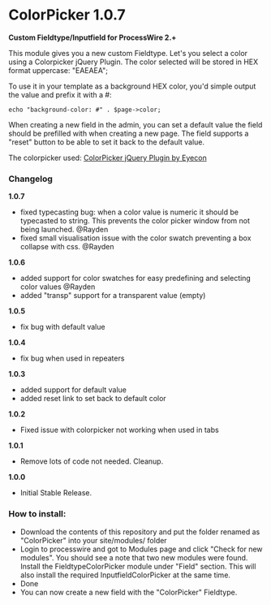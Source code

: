 ColorPicker 1.0.7
=====================

**Custom Fieldtype/Inputfield for ProcessWire 2.+**

This module gives you a new custom Fieldtype. Let's you select a color using a Colorpicker jQuery Plugin. The color selected will be stored in HEX format uppercase: "EAEAEA";

To use it in your template as a background HEX color, you'd simple output the value and prefix it with a #:

```
echo "background-color: #" . $page->color;
```

When creating a new field in the admin, you can set a default value the field should be prefilled with when creating a new page. The field supports a "reset" button to be able to set it back to the default value.

The colorpicker used:
[ColorPicker jQuery Plugin by Eyecon](http://www.eyecon.ro/colorpicker/)

### Changelog

**1.0.7**

- fixed typecasting bug: when a color value is numeric it should be
typecasted to string. This prevents the color picker window from not
being launched. @Rayden
- fixed small visualisation issue with the color swatch preventing a
box collapse with css. @Rayden

**1.0.6**

- added support for color swatches for easy predefining and selecting color values @Rayden
- added "transp" support for a transparent value (empty)

**1.0.5**

- fix bug with default value

**1.0.4**

- fix bug when used in repeaters

**1.0.3**

- added support for default value
- added reset link to set back to default color

**1.0.2**

- Fixed issue with colorpicker not working when used in tabs

**1.0.1**

- Remove lots of code not needed. Cleanup.

**1.0.0**

- Initial Stable Release.


### How to install:

- Download the contents of this repository and put the folder renamed as "ColorPicker" into your site/modules/ folder
- Login to processwire and got to Modules page and click "Check for new modules". You should see a note that two new modules were found. Install the FieldtypeColorPicker module under "Field" section. This will also install the required InputfieldColorPicker at the same time.
- Done
- You can now create a new field with the "ColorPicker" Fieldtype.



